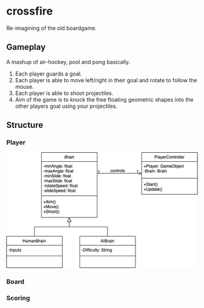 # crossfire
Re-imagining of the old boardgame.

## Gameplay
A mashup of air-hockey, pool and pong basically.
1. Each player guards a goal.
2. Each player is able to move left/right in their goal and rotate to follow the mouse.
3. Each player is able to shoot projectiles.
4. Aim of the game is to knock the free floating geometric shapes into the other players goal using your projectiles.

## Structure
### Player
![Image of UML](https://github.com/adamwickenden/crossfire/blob/master/CrossfireUML.jpg?raw=true)

### Board


### Scoring
